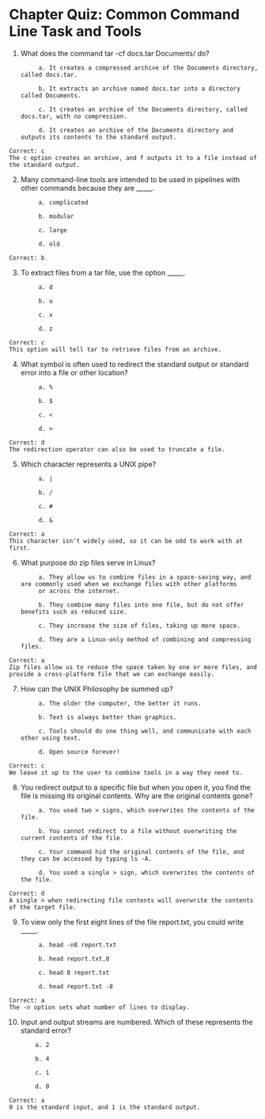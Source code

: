 # Chapter Quiz: Common Command Line Task and Tools

1. What does the command tar -cf docs.tar Documents/ do?

            a. It creates a compressed archive of the Documents directory, called docs.tar.

            b. It extracts an archive named docs.tar into a directory called Documents.

            c. It creates an archive of the Documents directory, called docs.tar, with no compression.

            d. It creates an archive of the Documents directory and outputs its contents to the standard output.
 ```
Correct: c
The c option creates an archive, and f outputs it to a file instead of the standard output.
```
2. Many command-line tools are intended to be used in pipelines with other commands because they are _____.

            a. complicated

            b. modular

            c. large

            d. old
```
Correct: b
```
3. To extract files from a tar file, use the option _____.

            a. d

            b. u

            c. x

            d. z
```
Correct: c
This option will tell tar to retrieve files from an archive.
```
4. What symbol is often used to redirect the standard output or standard error into a file or other location?

            a. %

            b. $

            c. <

            d. >
```
Correct: d
The redirection operator can also be used to truncate a file.
```
5. Which character represents a UNIX pipe?

            a. |

            b. /

            c. #

            d. &
```
Correct: a
This character isn't widely used, so it can be odd to work with at first.
```
6. What purpose do zip files serve in Linux?

            a. They allow us to combine files in a space-saving way, and are commonly used when we exchange files with other platforms 
            or across the internet.

            b. They combine many files into one file, but do not offer benefits such as reduced size.

            c. They increase the size of files, taking up more space.

            d. They are a Linux-only method of combining and compressing files.
```
Correct: a
Zip files allow us to reduce the space taken by one or more files, and provide a cross-platform file that we can exchange easily.
```
7. How can the UNIX Philosophy be summed up?

            a. The older the computer, the better it runs.

            b. Text is always better than graphics.

            c. Tools should do one thing well, and communicate with each other using text.

            d. Open source forever!
```
Correct: c
We leave it up to the user to combine tools in a way they need to.
```
8. You redirect output to a specific file but when you open it, you find the file is missing its original contents. Why are the original contents gone?

            a. You used two > signs, which overwrites the contents of the file.

            b. You cannot redirect to a file without overwriting the current contents of the file.

            c. Your command hid the original contents of the file, and they can be accessed by typing ls -A.

            d. You used a single > sign, which overwrites the contents of the file.
```
Correct: d
A single > when redirecting file contents will overwrite the contents of the target file.
```
9. To view only the first eight lines of the file report.txt, you could write _____.

            a. head -n8 report.txt

            b. head report.txt,8

            c. head 8 report.txt

            d. head report.txt -8
```
Correct: a
The -n option sets what number of lines to display.
```
10. Input and output streams are numbered. Which of these represents the standard error?

            a. 2

            b. 4

            c. 1

            d. 0
```
Correct: a
0 is the standard input, and 1 is the standard output.
```











